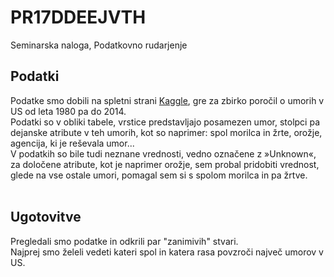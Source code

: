 # PR17DDEEJVTH
Seminarska naloga, Podatkovno rudarjenje

## Podatki

Podatke smo dobili na spletni strani [Kaggle](https://www.kaggle.com/murderaccountability/homicide-reports), gre za zbirko poročil o umorih v US od leta 1980 pa do 2014.<br/>
Podatki so v obliki tabele, vrstice predstavljajo posamezen umor, stolpci pa dejanske atribute v teh umorih, kot so naprimer: spol morilca in žrte, orožje, agencija, ki je reševala umor...<br/>
V podatkih so bile tudi neznane vrednosti, vedno označene z »Unknown«, za določene atribute, kot je naprimer orožje, sem probal pridobiti vrednost, glede na vse ostale umori, pomagal sem si s spolom morilca in pa žrtve.<br/>
<br/>

## Ugotovitve

Pregledali smo podatke in odkrili par "zanimivih" stvari.<br/>
Najprej smo želeli vedeti kateri spol in katera rasa povzroči največ umorov v US.<br/>


